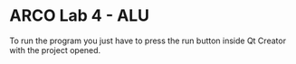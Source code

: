 # ARCO Lab 4 - ALU
To run the program you just have to press the run button inside Qt Creator with the project opened.
